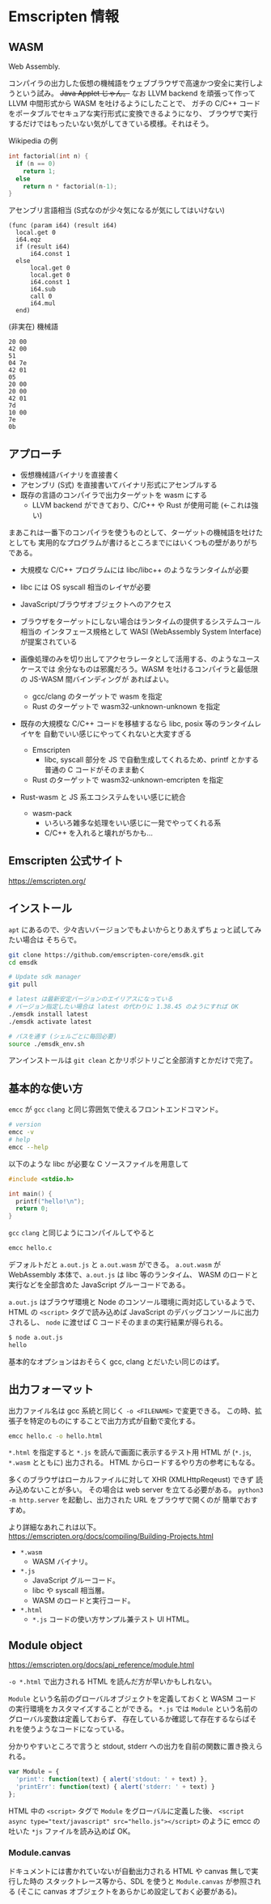 # Emscripten 情報

## WASM

Web Assembly.

コンパイラの出力した仮想の機械語をウェブブラウザで高速かつ安全に実行しようという試み。
~~Java Applet じゃん。~~
なお LLVM backend を頑張って作って LLVM 中間形式から WASM を吐けるようにしたことで、
ガチの C/C++ コードをポータブルでセキュアな実行形式に変換できるようになり、
ブラウザで実行するだけではもったいない気がしてきている模様。それはそう。

Wikipedia の例

```C
int factorial(int n) {
  if (n == 0)
    return 1;
  else
    return n * factorial(n-1);
}
```

アセンブリ言語相当 (S式なのが少々気になるが気にしてはいけない)

```text
(func (param i64) (result i64)
  local.get 0
  i64.eqz
  if (result i64)
      i64.const 1
  else
      local.get 0
      local.get 0
      i64.const 1
      i64.sub
      call 0
      i64.mul
  end)
```

(非実在) 機械語

```text
20 00
42 00
51
04 7e
42 01
05
20 00
20 00
42 01
7d
10 00
7e
0b
```

## アプローチ

* 仮想機械語バイナリを直接書く
* アセンブリ (S式) を直接書いてバイナリ形式にアセンブルする
* 既存の言語のコンパイラで出力ターゲットを wasm にする
  * LLVM backend ができており、C/C++ や Rust が使用可能 (←これは強い)

まあこれは一番下のコンパイラを使うものとして、ターゲットの機械語を吐けたとしても
実用的なプログラムが書けるところまでにはいくつもの壁がありがちである。

* 大規模な C/C++ プログラムには libc/libc++ のようなランタイムが必要
* libc には OS syscall 相当のレイヤが必要
* JavaScript/ブラウザオブジェクトへのアクセス
* ブラウザをターゲットにしない場合はランタイムの提供するシステムコール相当の
  インタフェース規格として WASI (WebAssembly System Interface) が提案されている

* 画像処理のみを切り出してアクセラレータとして活用する、のようなユースケースでは
  余分なものは邪魔だろう。WASM を吐けるコンパイラと最低限の JS-WASM 間バインディングが
  あればよい。
  * gcc/clang のターゲットで wasm を指定
  * Rust のターゲットで wasm32-unknown-unknown を指定
* 既存の大規模な C/C++ コードを移植するなら libc, posix 等のランタイムレイヤを
  自動でいい感じにやってくれないと大変すぎる
  * Emscripten
    * libc, syscall 部分を JS で自動生成してくれるため、printf とかする
      普通の C コードがそのまま動く
  * Rust のターゲットで wasm32-unknown-emcripten を指定
* Rust-wasm と JS 系エコシステムをいい感じに統合
  * wasm-pack
    * いろいろ雑多な処理をいい感じに一発でやってくれる系
    * C/C++ を入れると壊れがちかも…

## Emscripten 公式サイト

<https://emscripten.org/>

## インストール

`apt` にあるので、少々古いバージョンでもよいからとりあえずちょっと試してみたい場合は
そちらで。

```sh
git clone https://github.com/emscripten-core/emsdk.git
cd emsdk

# Update sdk manager
git pull

# latest は最新安定バージョンのエイリアスになっている
# バージョン指定したい場合は latest の代わりに 1.38.45 のようにすれば OK
./emsdk install latest
./emsdk activate latest

# パスを通す (シェルごとに毎回必要)
source ./emsdk_env.sh
```

アンインストールは `git clean` とかリポジトリごと全部消すとかだけで完了。

## 基本的な使い方

`emcc` が `gcc` `clang` と同じ雰囲気で使えるフロントエンドコマンド。

```sh
# version
emcc -v
# help
emcc --help
```

以下のような libc が必要な C ソースファイルを用意して

```C
#include <stdio.h>

int main() {
  printf("hello!\n");
  return 0;
}
```

`gcc` `clang` と同じようにコンパイルしてやると

```sh
emcc hello.c
```

デフォルトだと `a.out.js` と `a.out.wasm` ができる。
`a.out.wasm` が WebAssembly 本体で、`a.out.js` は libc 等のランタイム、
WASM のロードと実行などを全部含めた JavaScript グルーコードである。

`a.out.js` はブラウザ環境と Node のコンソール環境に両対応しているようで、
HTML の `<script>` タグで読み込めば JavaScript のデバッグコンソールに出力されるし、
`node` に渡せば C コードそのままの実行結果が得られる。

```sh
$ node a.out.js
hello
```

基本的なオプションはおそらく gcc, clang とだいたい同じのはず。

## 出力フォーマット

出力ファイル名は gcc 系統と同じく `-o <FILENAME>` で変更できる。
この時、拡張子を特定のものにすることで出力方式が自動で変化する。

```sh
emcc hello.c -o hello.html
```

`*.html` を指定すると `*.js` を読んで画面に表示するテスト用 HTML が
(`*.js`, `*.wasm` とともに) 出力される。
HTML からロードするやり方の参考にもなる。

多くのブラウザはローカルファイルに対して XHR (XMLHttpReqeust) できず
読み込めないことが多い。
その場合は web server を立てる必要がある。
`python3 -m http.server` を起動し、出力された URL をブラウザで開くのが
簡単でおすすめ。

より詳細なあれこれは以下。\
<https://emscripten.org/docs/compiling/Building-Projects.html>

* `*.wasm`
  * WASM バイナリ。
* `*.js`
  * JavaScript グルーコード。
  * libc や syscall 相当層。
  * WASM のロードと実行コード。
* `*.html`
  * `*.js` コードの使い方サンプル兼テスト UI HTML。

## Module object

<https://emscripten.org/docs/api_reference/module.html>

`-o *.html` で出力される HTML を読んだ方が早いかもしれない。

`Module` という名前のグローバルオブジェクトを定義しておくと
WASM コードの実行環境をカスタマイズすることができる。
`*.js` では `Module` という名前のグローバル変数は定義しておらず、
存在しているか確認して存在するならばそれを使うようなコードになっている。

分かりやすいところで言うと stdout, stderr への出力を自前の関数に置き換えられる。

```js
var Module = {
  'print': function(text) { alert('stdout: ' + text) },
  'printErr': function(text) { alert('stderr: ' + text) }
};
```

HTML 中の `<script>` タグで `Module` をグローバルに定義した後、
`<script async type="text/javascript" src="hello.js"></script>` のように
emcc の吐いた `*js` ファイルを読み込めば OK。

### Module.canvas

ドキュメントには書かれていないが自動出力される HTML や canvas 無しで実行した時の
スタックトレース等から、SDL を使うと `Module.canvas` が参照される
(そこに canvas オブジェクトをあらかじめ設定しておく必要がある)。
